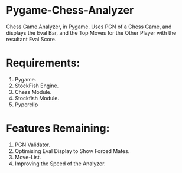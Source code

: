 # Pygame-Chess-Analyzer
 Chess Game Analyzer, in Pygame. Uses PGN of a Chess Game, and displays the Eval Bar, and the Top Moves for the Other Player with the resultant Eval Score.

# Requirements:
   1. Pygame.
   2. StockFish Engine.
   3. Chess Module.
   4. Stockfish Module.
   5. Pyperclip

# Features Remaining:
   1. PGN Validator.
   2. Optimising Eval Display to Show Forced Mates.
   3. Move-List.
   4. Improving the Speed of the Analyzer.